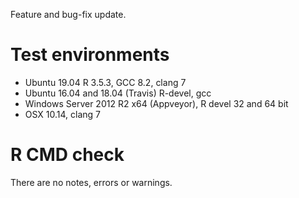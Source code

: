 Feature and bug-fix update.

# Test environments
* Ubuntu 19.04 R 3.5.3, GCC 8.2, clang 7
* Ubuntu 16.04 and 18.04 (Travis) R-devel, gcc
* Windows Server 2012 R2 x64 (Appveyor), R devel 32 and 64 bit
* OSX 10.14, clang 7

# R CMD check

There are no notes, errors or warnings.
